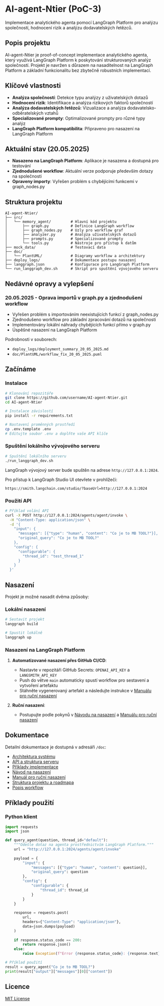 # AI-agent-Ntier (PoC-3)

Implementace analytického agenta pomocí LangGraph Platform pro analýzu společností, hodnocení rizik a analýzu dodavatelských řetězců.

## Popis projektu

AI-agent-Ntier je proof-of-concept implementace analytického agenta, který využívá LangGraph Platform k poskytování strukturovaných analýz společností. Projekt je navržen s důrazem na nasaditelnost na LangGraph Platform a základní funkcionalitu bez zbytečně robustních implementací.

## Klíčové vlastnosti

- **Analýza společností**: Detekce typu analýzy z uživatelských dotazů
- **Hodnocení rizik**: Identifikace a analýza rizikových faktorů společností
- **Analýza dodavatelských řetězců**: Vizualizace a analýza dodavatelsko-odběratelských vztahů
- **Specializované prompty**: Optimalizované prompty pro různé typy analýz
- **LangGraph Platform kompatibilita**: Připraveno pro nasazení na LangGraph Platform

## Aktuální stav (20.05.2025)

- **Nasazeno na LangGraph Platform**: Aplikace je nasazena a dostupná pro testování
- **Zjednodušené workflow**: Aktuální verze podporuje především dotazy na společnosti
- **Opraveny importy**: Vyřešen problém s chybějícími funkcemi v graph_nodes.py

## Struktura projektu

```
AI-agent-Ntier/
├── src/
│   └── memory_agent/         # Hlavní kód projektu
│       ├── graph.py          # Definice LangGraph workflow
│       ├── graph_nodes.py    # Uzly pro workflow graf
│       ├── analyzer.py       # Analýza uživatelských dotazů
│       ├── prompts.py        # Specializované prompty
│       └── tools.py          # Nástroje pro přístup k datům
├── mock_data/                # Testovací data
├── doc/
│   └── PlantUML/             # Diagramy workflow a architektury
├── deploy_logs/              # Dokumentace postupu nasazení
├── langgraph.json            # Konfigurace pro LangGraph Platform
└── run_langgraph_dev.sh      # Skript pro spuštění vývojového serveru
```

## Nedávné opravy a vylepšení

### 20.05.2025 - Oprava importů v graph.py a zjednodušení workflow

- Vyřešen problém s importováním neexistujících funkcí z graph_nodes.py
- Zjednodušeno workflow pro základní zpracování dotazů na společnosti
- Implementovány lokální náhrady chybějících funkcí přímo v graph.py
- Úspěšné nasazení na LangGraph Platform

Podrobnosti v souborech:
- `deploy_logs/deployment_summary_20_05_2025.md`
- `doc/PlantUML/workflow_fix_20_05_2025.puml`

## Začínáme

### Instalace

```bash
# Klonování repozitáře
git clone https://github.com/username/AI-agent-Ntier.git
cd AI-agent-Ntier

# Instalace závislostí
pip install -r requirements.txt

# Nastavení proměnných prostředí
cp .env.template .env
# Editujte soubor .env a doplňte vaše API klíče
```

### Spuštění lokálního vývojového serveru

```bash
# Spuštění lokálního serveru
./run_langgraph_dev.sh
```

LangGraph vývojový server bude spuštěn na adrese `http://127.0.0.1:2024`.

Pro přístup k LangGraph Studio UI otevřete v prohlížeči:
```
https://smith.langchain.com/studio/?baseUrl=http://127.0.0.1:2024
```

### Použití API

```bash
# Příklad volání API
curl -X POST http://127.0.0.1:2024/agents/agent/invoke \
  -H "Content-Type: application/json" \
  -d '{
    "input": {
      "messages": [{"type": "human", "content": "Co je to MB TOOL?"}],
      "original_query": "Co je to MB TOOL?"
    },
    "config": {
      "configurable": {
        "thread_id": "test_thread_1"
      }
    }
  }'
```

## Nasazení

Projekt je možné nasadit dvěma způsoby:

### Lokální nasazení

```bash
# Sestavit projekt
langgraph build

# Spustit lokálně
langgraph up
```

### Nasazení na LangGraph Platform

1. **Automatizované nasazení přes GitHub CI/CD**:
   - Nastavte v repozitáři GitHub Secrets: `OPENAI_API_KEY` a `LANGSMITH_API_KEY`
   - Push do větve `main` automaticky spustí workflow pro sestavení a vytvoření artefaktu
   - Stáhněte vygenerovaný artefakt a následujte instrukce v [Manuálu pro ruční nasazení](./doc/manual_langgraph_deployment.md)

2. **Ruční nasazení**:
   - Postupujte podle pokynů v [Návodu na nasazení](./doc/deployment_guide.md) a [Manuálu pro ruční nasazení](./doc/manual_langgraph_deployment.md)

## Dokumentace

Detailní dokumentace je dostupná v adresáři `/doc`:

- [Architektura systému](./doc/architecture.md)
- [API a struktura serveru](./doc/api_server_structure.md)
- [Příklady implementace](./doc/code_examples.md)
- [Návod na nasazení](./doc/deployment_guide.md)
- [Manuál pro ruční nasazení](./doc/manual_langgraph_deployment.md)
- [Struktura projektu a roadmapa](./doc/project_structure.md)
- [Popis workflow](./doc/workflow.md)

## Příklady použití

### Python klient

```python
import requests
import json

def query_agent(question, thread_id="default"):
    """Odešle dotaz na agenta prostřednictvím LangGraph Platform."""
    url = "http://127.0.0.1:2024/agents/agent/invoke"
    
    payload = {
        "input": {
            "messages": [{"type": "human", "content": question}],
            "original_query": question
        },
        "config": {
            "configurable": {
                "thread_id": thread_id
            }
        }
    }
    
    response = requests.post(
        url,
        headers={"Content-Type": "application/json"},
        data=json.dumps(payload)
    )
    
    if response.status_code == 200:
        return response.json()
    else:
        raise Exception(f"Error {response.status_code}: {response.text}")

# Příklad použití
result = query_agent("Co je to MB TOOL?")
print(result["output"]["messages"][0]["content"])
```

## Licence

[MIT License](LICENSE)